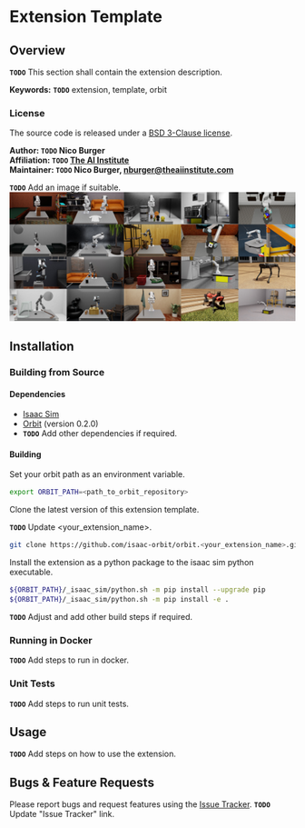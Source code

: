 # Extension Template

## Overview

**`TODO`** This section shall contain the extension description.

**Keywords:** **`TODO`** extension, template, orbit

### License

The source code is released under a [BSD 3-Clause license](ros_package_template/LICENSE).

**Author: `TODO` Nico Burger<br />
Affiliation: `TODO` [The AI Institute](https://theaiinstitute.com/)<br />
Maintainer: `TODO` Nico Burger, nburger@theaiinstitute.com**


**`TODO`** Add an image if suitable.
![Example image](docs/orbit.jpg)


## Installation

### Building from Source

#### Dependencies

- [Isaac Sim](https://docs.omniverse.nvidia.com/isaacsim/latest/installation/install_workstation.html)
- [Orbit](https://isaac-orbit.github.io/orbit/source/setup/installation.html) (version 0.2.0)
- **`TODO`** Add other dependencies if required.

#### Building

Set your orbit path as an environment variable.

```bash
export ORBIT_PATH=<path_to_orbit_repository>
```

Clone the latest version of this extension template.

**`TODO`** Update <your_extension_name>.

```bash
git clone https://github.com/isaac-orbit/orbit.<your_extension_name>.git
```

Install the extension as a python package to the isaac sim python executable.

```bash
${ORBIT_PATH}/_isaac_sim/python.sh -m pip install --upgrade pip
${ORBIT_PATH}/_isaac_sim/python.sh -m pip install -e .
```

**`TODO`** Adjust and add other build steps if required.
### Running in Docker

**`TODO`** Add steps to run in docker.

### Unit Tests

**`TODO`** Add steps to run unit tests.

## Usage

**`TODO`** Add steps on how to use the extension.

## Bugs & Feature Requests

Please report bugs and request features using the [Issue Tracker](https://github.com/isaac-orbit/orbit.ext_template/issues). **`TODO`** Update "Issue Tracker" link.
